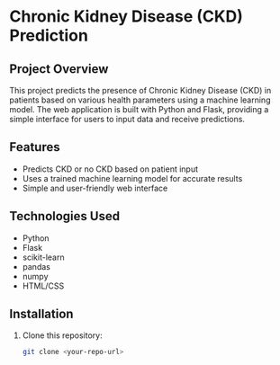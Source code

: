 # Chronic Kidney Disease (CKD) Prediction

## Project Overview
This project predicts the presence of Chronic Kidney Disease (CKD) in patients based on various health parameters using a machine learning model. The web application is built with Python and Flask, providing a simple interface for users to input data and receive predictions.

## Features
- Predicts CKD or no CKD based on patient input
- Uses a trained machine learning model for accurate results
- Simple and user-friendly web interface

## Technologies Used
- Python
- Flask
- scikit-learn
- pandas
- numpy
- HTML/CSS

## Installation

1. Clone this repository:
   ```bash
   git clone <your-repo-url>

